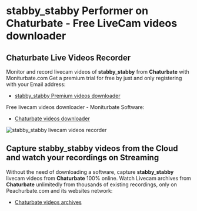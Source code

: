 # stabby_stabby Performer on Chaturbate - Free LiveCam videos downloader

## Chaturbate Live Videos Recorder

Monitor and record livecam videos of **stabby_stabby** from **Chaturbate** with Moniturbate.com
Get a premium trial for free by just and only registering with your Email address:
* [stabby_stabby Premium videos downloader](https://moniturbate.com/request-demo-licence-key.html)

Free livecam videos downloader - Moniturbate Software:
* [Chaturbate videos downloader](https://moniturbate.com/moniturbate-download-software.html)

![stabby_stabby livecam videos recorder](https://peachurnet.com/templates/moniturbate-software.png)


## Capture stabby_stabby videos from the Cloud and watch your recordings on Streaming

Without the need of downloading a software, capture **stabby_stabby** livecam videos from **Chaturbate** 100% online.
Watch Livecam archives from **Chaturbate** unlimitedly from thousands of existing recordings, only on Peachurbate.com and its websites network:
* [Chaturbate videos archives](https://peachurnet.com/)